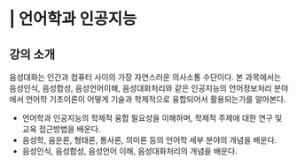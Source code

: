 # \| 언어학과 인공지능

## 강의 소개

음성대화는 인간과 컴퓨터 사이의 가장 자연스러운 의사소통 수단이다. 본 과목에서는 음성인식, 음성합성, 음성언어이해, 음성대화처리와 같은 인공지능의 언어정보처리 분야에서 언어학 기초이론이 어떻게 기술과 학제적으로 융합되어서 활용되는가를 알아본다.

* 언어학과 인공지능의 학제적 융합 필요성을 이해하며, 학제적 주제에 대한 연구 및 교육 접근방법을 배운다. 
* 음성학, 음운론, 형태론, 통사론, 의미론 등의 언어학 세부 분야의 개념을 배운다.
* 음성인식, 음성합성, 음성언어 이해, 음성대화처리의 개념을 배운다. 








